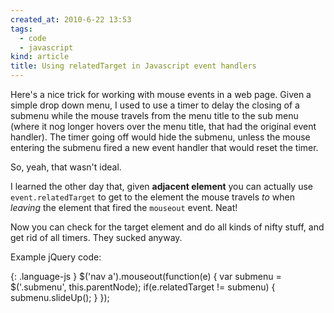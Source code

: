 ```yaml
---
created_at: 2010-6-22 13:53
tags:
  - code
  - javascript
kind: article
title: Using relatedTarget in Javascript event handlers
---
```

Here's a nice trick for working with mouse events in a web page. Given a simple drop down menu, I used to use a timer to delay the closing of a submenu while the mouse travels from the menu title to the sub menu (where it nog longer hovers over the menu title, that had the original event handler). The timer going off would hide the submenu, unless the mouse entering the submenu fired a new event handler that would reset the timer.

So, yeah, that wasn't ideal.

I learned the other day that, given **adjacent element** you can actually use `event.relatedTarget` to get to the element the mouse travels _to_ when _leaving_ the element that fired the `mouseout` event. Neat!

Now you can check for the target element and do all kinds of nifty stuff, and get rid of all timers. They sucked anyway.

Example jQuery code:

{: .language-js }
    $('nav a').mouseout(function(e) {
        var submenu = $('.submenu', this.parentNode);
        if(e.relatedTarget != submenu) {
            submenu.slideUp();
        }
    });
